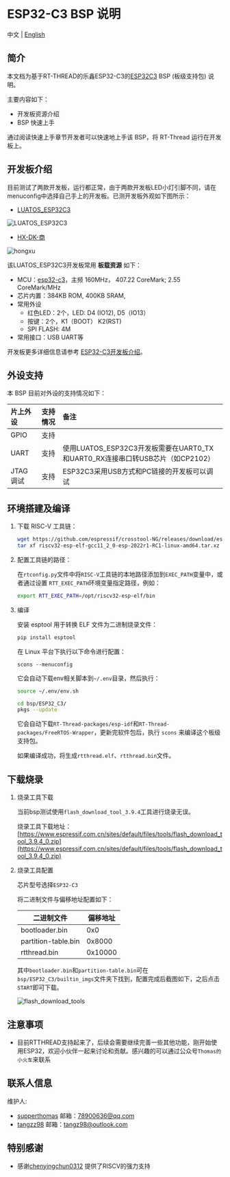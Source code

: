 
# ESP32-C3 BSP 说明

中文 | [English](README.md)

## 简介

本文档为基于RT-THREAD的乐鑫ESP32-C3的[ESP32C3](http://luatos.com/t/esp32c3) BSP (板级支持包) 说明。

主要内容如下：

- 开发板资源介绍
- BSP 快速上手

通过阅读快速上手章节开发者可以快速地上手该 BSP，将 RT-Thread 运行在开发板上。

## 开发板介绍

目前测试了两款开发板，运行都正常，由于两款开发板LED小灯引脚不同，请在menuconfig中选择自己手上的开发板。已测开发板外观如下图所示：

- [LUATOS_ESP32C3](https://wiki.luatos.com/chips/esp32c3/board.html)

![LUATOS_ESP32C3](images/luatos_esp32c3.png)

- [HX-DK-商](https://docs.wireless-tech.cn/doc/7/)

![hongxu](images/hx_shang.png)



该LUATOS_ESP32C3开发板常用 **板载资源** 如下：

- MCU：[esp32-c3](https://www.espressif.com/sites/default/files/documentation/esp32-c3_datasheet_en.pdf)，主频  160MHz， 407.22 CoreMark; 2.55  CoreMark/MHz
- 芯片内置：384KB ROM,  400KB SRAM,
- 常用外设
  - 红色LED：2个，LED: D4 (IO12), D5（IO13）
  - 按键：2个，K1（BOOT） K2(RST)
  - SPI FLASH: 4M 
- 常用接口：USB UART等

开发板更多详细信息请参考 [ESP32-C3开发板介绍](https://wiki.luatos.com/chips/esp32c3/board.html)。

## 外设支持

本 BSP 目前对外设的支持情况如下：

| **片上外设**      | **支持情况** | **备注**                              |
| :----------------- | :----------: | :------------------------------------- |
| GPIO              |     支持     |  |
| UART              |     支持     | 使用LUATOS_ESP32C3开发板需要在UART0_TX和UART0_RX连接串口转USB芯片（如CP2102）|
| JTAG调试          |     支持     | ESP32C3采用USB方式和PC链接的开发板可以调试                                |

## 环境搭建及编译

1. 下载 RISC-V 工具链：

    ```sh
    wget https://github.com/espressif/crosstool-NG/releases/download/esp-2022r1-RC1/riscv32-esp-elf-gcc11_2_0-esp-2022r1-RC1-linux-amd64.tar.xz
    tar xf riscv32-esp-elf-gcc11_2_0-esp-2022r1-RC1-linux-amd64.tar.xz
    ```

  2. 配置工具链的路径：

     在`rtconfig.py`文件中将`RISC-V`工具链的本地路径添加到`EXEC_PATH`变量中，或者通过设置 `RTT_EXEC_PATH`环境变量指定路径，例如：

     ```sh
     export RTT_EXEC_PATH=/opt/riscv32-esp-elf/bin
     ```

  3. 编译

     安装 esptool 用于转换 ELF 文件为二进制烧录文件：

     ```sh
     pip install esptool
     ```

     在 Linux 平台下执行以下命令进行配置：

     ```
     scons --menuconfig
     ```

     它会自动下载env相关脚本到`~/.env`目录，然后执行：

     ```sh
     source ~/.env/env.sh
     
     cd bsp/ESP32_C3/
     pkgs --update
     ```

     它会自动下载`RT-Thread-packages/esp-idf`和`RT-Thread-packages/FreeRTOS-Wrapper`，更新完软件包后，执行 `scons` 来编译这个板级支持包。

     如果编译成功，将生成`rtthread.elf`、`rtthread.bin`文件。

## 下载烧录

1. 烧录工具下载

    当前bsp测试使用`flash_download_tool_3.9.4`工具进行烧录无误。

    烧录工具下载地址：[https://www.espressif.com.cn/sites/default/files/tools/flash_download_tool_3.9.4_0.zip](https://www.espressif.com.cn/sites/default/files/tools/flash_download_tool_3.9.4_0.zip)

2. 烧录工具配置

    芯片型号选择`ESP32-C3`

    将二进制文件与偏移地址配置如下：

    | 二进制文件          | 偏移地址 |
    | ------------------- | -------- |
    | bootloader.bin      | 0x0      |
    | partition-table.bin | 0x8000   |
    | rtthread.bin        | 0x10000  |

    其中`bootloader.bin`和`partition-table.bin`可在`bsp/ESP32_C3/builtin_imgs`文件夹下找到，配置完成后截图如下，之后点击`START`即可下载。

    ![flash_download_tools](images/flash_download_tools.png)

## 注意事项

- 目前RTTHREAD支持起来了，后续会需要继续完善一些其他功能，刚开始使用ESP32，欢迎小伙伴一起来讨论和贡献。感兴趣的可以通过公众号`Thomas的小火车`来联系

## 联系人信息

维护人:

-  [supperthomas](https://github.com/supperthomas) 邮箱：<78900636@qq.com>
-  [tangzz98](https://github.com/tangzz98) 邮箱：<tangz98@outlook.com>

## 特别感谢

- 感谢[chenyingchun0312](https://github.com/chenyingchun0312) 提供了RISCV的强力支持
